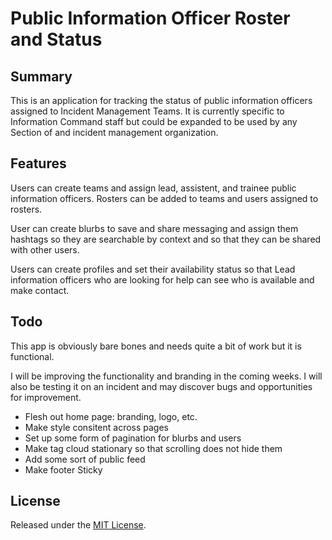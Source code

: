 # Public Information Officer Roster and Status

## Summary
This is an application for tracking the status of public information officers assigned to Incident Management Teams. It is currently specific to Information Command staff but could be expanded to be used by any Section of and incident management organization. 

## Features
Users can create teams and assign lead, assistent, and trainee public information officers. Rosters can be added to teams and users assigned to rosters.

User can create blurbs to save and share messaging and assign them hashtags so they are searchable by context and so that they can be shared with other users.

Users can create profiles and set their availability status so that Lead information officers who are looking for help can see who is available and make contact.

## Todo
This app is obviously bare bones and needs quite a bit of work but it is functional.

I will be improving the functionality and branding in the coming weeks. I will also be testing it on an incident and may discover bugs and opportunities for improvement.

- Flesh out home page: branding, logo, etc.
- Make style consitent across pages
- Set up some form of pagination for blurbs and users
- Make tag cloud stationary so that scrolling does not hide them
- Add some sort of public feed
- Make footer Sticky

## License

Released under the [MIT License](https://opensource.org/licenses/MIT).
